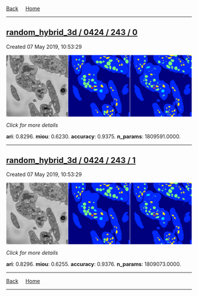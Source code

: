 
[Back](..)&nbsp;&nbsp;&nbsp;&nbsp;&nbsp;[Home](https://leapmanlab.github.io/snapshots)

---

<div class="summary"><a href="0"><h2>random_hybrid_3d / 0424 / 243 / 0</h2></a><p>Created 07 May 2019, 10:53:29
</p><a href="0"><img src="0/media/summary.png" align="center"></a><p>
<i>Click for more details</i>
</p></div>

**ari**: 0.8296. **miou**: 0.6230. **accuracy**: 0.9375. **n_params**: 1809591.0000. 

---

<div class="summary"><a href="1"><h2>random_hybrid_3d / 0424 / 243 / 1</h2></a><p>Created 07 May 2019, 10:53:29
</p><a href="1"><img src="1/media/summary.png" align="center"></a><p>
<i>Click for more details</i>
</p></div>

**ari**: 0.8296. **miou**: 0.6255. **accuracy**: 0.9376. **n_params**: 1809073.0000. 

---

[Back](..)&nbsp;&nbsp;&nbsp;&nbsp;&nbsp;[Home](https://leapmanlab.github.io/snapshots)

---